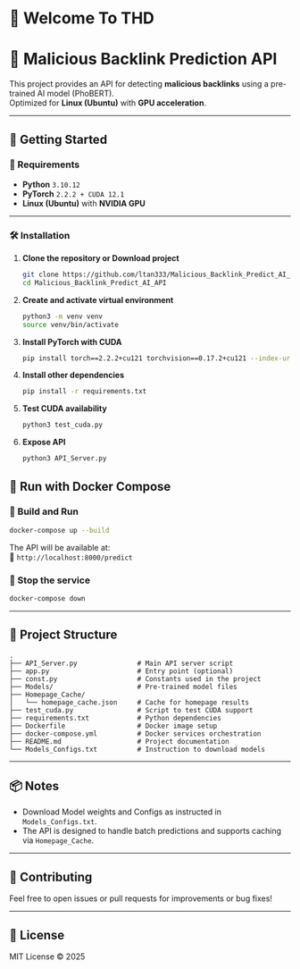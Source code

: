 # 🚀 Welcome To THD

# 🚨 Malicious Backlink Prediction API

This project provides an API for detecting **malicious backlinks** using a pre-trained AI model (PhoBERT).  
Optimized for **Linux (Ubuntu)** with **GPU acceleration**.

---

## 🚀 Getting Started

### 🔧 Requirements
- **Python** `3.10.12`
- **PyTorch** `2.2.2 + CUDA 12.1`
- **Linux (Ubuntu)** with **NVIDIA GPU**

---

### 🛠️ Installation

1. **Clone the repository or Download project**
   ```bash
   git clone https://github.com/ltan333/Malicious_Backlink_Predict_AI_API.git
   cd Malicious_Backlink_Predict_AI_API
   ```

2. **Create and activate virtual environment**
   ```bash
   python3 -m venv venv
   source venv/bin/activate
   ```

3. **Install PyTorch with CUDA**
   ```bash
   pip install torch==2.2.2+cu121 torchvision==0.17.2+cu121 --index-url https://download.pytorch.org/whl/cu121
   ```

4. **Install other dependencies**
   ```bash
   pip install -r requirements.txt
   ```

5. **Test CUDA availability**
   ```bash
   python3 test_cuda.py
   ```

6. **Expose API**
   ```bash
   python3 API_Server.py
   ```

## 🐳 Run with Docker Compose


### 🧱 Build and Run
```bash
docker-compose up --build
```

The API will be available at:  
📍 `http://localhost:8000/predict`

### 🛑 Stop the service
```bash
docker-compose down
```

---

## 📁 Project Structure

```
.
├── API_Server.py               # Main API server script
├── app.py                      # Entry point (optional)
├── const.py                    # Constants used in the project
├── Models/                     # Pre-trained model files
├── Homepage_Cache/
│   └── homepage_cache.json     # Cache for homepage results
├── test_cuda.py                # Script to test CUDA support
├── requirements.txt            # Python dependencies
├── Dockerfile                  # Docker image setup
├── docker-compose.yml          # Docker services orchestration
├── README.md                   # Project documentation
└── Models_Configs.txt          # Instruction to download models
```

---

## 📦 Notes

- Download Model weights and Configs as instructed in `Models_Configs.txt`.
- The API is designed to handle batch predictions and supports caching via `Homepage_Cache`.

---

## 🤝 Contributing

Feel free to open issues or pull requests for improvements or bug fixes!

---

## 📜 License

MIT License © 2025
